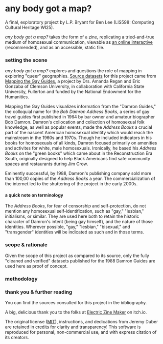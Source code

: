 # any body got a map?

A final, exploratory project by L.P. Bryant for Ben Lee (LIS598: Computing Cultural Heritage WI25).

<i>any body got a map?</i> takes the form of a zine, replicating a tried-and-true medium of homosexual communication, viewable as [an online interactive](https://staff.washington.edu/bryantl2) (recommended), and as an accessible, static file.

### setting the scene

<i>any body got a map?</i> explores and questions the role of mapping in exploring "queer" geographies. [Source datasets](4-FullVerifiedDatasets) for this project came from [Mapping the Gay Guides](https://github.com/MappingtheGayGuides), a project by Drs. Amanda Regan and Eric Gonzaba of Clemson University, in collaboration with California State University, Fullerton and funded by the National Endowment for the Humanities.

Mapping the Gay Guides visualizes information from the "Damron Guides," the colloquial name for the <i>Bob Damron Address Books</i>, a series of gay travel guides first published in 1964 by bar owner and amateur biographer Bob Damron. Damron's collocation and collection of homosexual folk knowledge, as well as popular events, made the <i>Address Books</i> a crucial part of the nascent American homosexual identity which would reach the mainstream in the 1960s and 1970s. Though he included indicators in his books for homosexuals of all kinds, Damron focused primarily on amenities and activites for white, male homosexuals. Ironically, he based his <i>Address Books</i> on the "green books" which came about in the Reconstruction Era South, originally designed to help Black Americans find safe community spaces and restaurants during Jim Crow.

Eminently successful, by 1988, Damron's publishing company sold more than 100,00 copies of the <i> Address Books</i> a year. The commercialization of the internet led to the shuttering of the project in the early 2000s.

#### a quick note on terminology

The <i>Address Books</i>, for fear of censorship and self-protection, do not mention any homosexual self-identification, such as "gay," "lesbian," initialisms, or similar. They are used here both to retain the historic character of Damron's intent (being gay himself), and the nature of those identities. Wherever possible, "gay," "lesbian," "bisexual," and "transgender" identities will be indicated as such and in those terms.

### scope & rationale

Given the scope of this project as compared to its source, only the fully "cleaned and verified" datasets published for the 1988 Damron Guides are used here as proof of concept.

### methodology

### thank you & further reading

You can find the sources consulted for this project in the bibliography.

A big, delicious thank you to the folks at [Electric Zine Maker](https://alienmelon.itch.io/electric-zine-maker) on itch.io.

The original license ([MIT](LICENSE)), instructions, and dedications from Jeremy Duber are retained in [credits](credits) for clarity and transparency! This software is reproduced for personal, non-commercial use, and with express citation of its creators.
